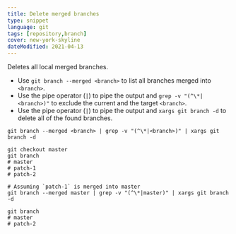 ```yaml
---
title: Delete merged branches
type: snippet
language: git
tags: [repository,branch]
cover: new-york-skyline
dateModified: 2021-04-13
---
```


Deletes all local merged branches.

- Use `git branch --merged <branch>` to list all branches merged into `<branch>`.
- Use the pipe operator (`|`) to pipe the output and `grep -v "(^\*|<branch>)"` to exclude the current and the target `<branch>`.
- Use the pipe operator (`|`) to pipe the output and `xargs git branch -d` to delete all of the found branches.

```shell
git branch --merged <branch> | grep -v "(^\*|<branch>)" | xargs git branch -d
```

```shell
git checkout master
git branch
# master
# patch-1
# patch-2

# Assuming `patch-1` is merged into master
git branch --merged master | grep -v "(^\*|master)" | xargs git branch -d

git branch
# master
# patch-2
```
